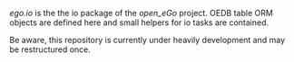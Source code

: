 _ego.io_ is the the io package of the _open_eGo_ project. OEDB table ORM objects are defined here and small helpers for io tasks are contained.

Be aware, this repository is currently under heavily development and may be restructured once.
